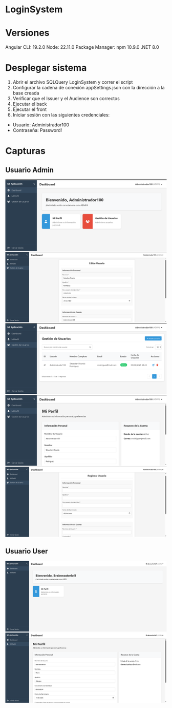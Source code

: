 # LoginSystem

# Versiones
Angular CLI: 19.2.0
Node: 22.11.0
Package Manager: npm 10.9.0
.NET 8.0

# Desplegar sistema
1. Abrir el archivo SQLQuery LoginSystem y correr el script
2. Configurar la cadena de conexión appSettings.json con la dirección a la base creada
3. Verificar que el Issuer y el Audience son correctos
4. Ejecutar el back
5. Ejecutar el front
6. Iniciar sesión con las siguientes credenciales:
- Usuario: Administrador100
- Contraseña: Password!


# Capturas
## Usuario Admin
![Dashboard](./ImagenesAdmin/Dashboard.PNG)
![EditarUsuario](./ImagenesAdmin/EditarUsuario.PNG)
![GestionDeUsuarios](./ImagenesAdmin/GestionDeUsuarios.PNG)
![Perfil](./ImagenesAdmin/Perfil.PNG)
![RegistrarUsuario](./ImagenesAdmin/RegistrarUsuario.PNG)

## Usuario User
![Dashboard](./ImagenesUser/Dashboard.PNG)
![Perfil](./ImagenesUser/Perfil.PNG)
